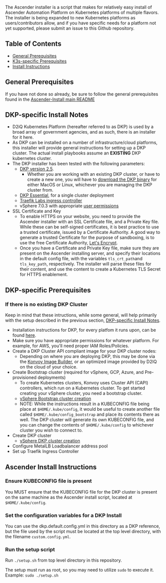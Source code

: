 The Ascender installer is a script that makes for relatively easy
install of Ascender Automation Platform on Kubernetes platforms of
multiple flavors. The installer is being expanded to new Kubernetes
platforms as users/contributors allow, and if you have specific needs
for a platform not yet supported, please submit an issue to this
Github repository.

## Table of Contents

- [General Prerequisites](#general-prerequisites)
- [K3s-specific Prerequisites](#k3s-specific-prerequisites)
- [Install Instructions](#install-instructions)

## General Prerequisites

If you have not done so already, be sure to follow the general
prerequisites found in the [Ascender-Install main
README](../../README.md#general-prerequisites)

## DKP-specific Install Notes

- D2iQ Kubernetes Platform (hereafter referred to as DKP) is used by a broad array of government agencies, and as such, there is an installer for it here.
- As DKP can be installed on a number of infrastructure/cloud platforms, this installer will provide general instructions for setting up a DKP cluster. The actual install playbooks assume an **EXISTING** DKP kubernetes cluster.
- The DKP installer has been tested with the following parameters: 
  - [DKP version 2.5](https://docs.d2iq.com/dkp/2.5/day-0-basic-installs-by-infrastructure).
    - Whether you are working with an existing DKP cluster, or have to create a new one, you will have to [download the DKP binary](https://docs.d2iq.com/dkp/2.5/download-dkp) for either MacOS or Linux, whichever you are managing the DKP cluster from.
  - [DKP Essential](https://d2iq.com/products/essential), for a single cluster deployment
  - [Traefik Labs ingress controller](https://traefik.io/solutions/kubernetes-ingress/)
  - vSphere 7.0.3 with appropriate [user permissions](https://docs.d2iq.com/dkp/2.5/vsphere-minimum-user-permissions)
- SSL Certificate and Key
  - To enable HTTPS on your website, you need to provide the Ascender
    installer with an SSL Certificate file, and a Private Key
    file. While these can be self-signed certificates, it is best
    practice to use a trusted certificate, issued by a Certificate
    Authority. A good way to generate a trusted Certificate for the
    purpose of sandboxing, is to use the free Certificate Authority,
    [Let's Encrypt](https://letsencrypt.org/getting-started/).
  - Once you have a Certificate and Private Key file, make sure they
    are present on the Ascender installing server, and specify their
    locations in the default config file, with the variables
    `tls_crt_path`and `tls_key_path`, respectively. The installer will
    parse these files for their content, and use the content to create
    a Kubernetes TLS Secret for HTTPS enablement.

## DKP-specific Prerequisites

### If there is no existing DKP Cluster

Keep in mind that these intructions, while some general, will help primarily with the setup described in the previous section, [DKP-specific Install Notes](#dkp-specific-install-notes).

- Installation instructions for DKP, for every platfom it runs upon, can be found [here](https://docs.d2iq.com/dkp/2.5/day-0-basic-installs-by-infrastructure).
- Make sure you have appropriate permissions for whatever platform. For example, for AWS, you'll need proper IAM Roles/Policies.
- Create a DKP Cluster API compliant image for your DKP cluster nodes:
  - Depending on where you are deploying DKP, this may be done via the [Konvoy Image Builder](https://docs.d2iq.com/dkp/2.5/konvoy-image-builder), or an optimized image provided by D2IQ on the cloud of your choice. 
- Create Bootstrap cluster (required for vSphere, GCP, Azure, and Pre-provisioned deployments)
  - To create Kubernetes clusters, Konvoy uses Cluster API (CAPI) controllers, which run on a Kubernetes cluster. To get started creating your vSphere cluster, you need a bootstrap cluster.
  - [vSphere Bootstrap cluster creation](https://docs.d2iq.com/dkp/2.5/vsphere-bootstrap)
  - NOTE: While the instructions result in a KUBECONFIG file being place at `$HOME/.kube/config`, it would be useful to create another file called `$HOME/.kube/config_bootstrap` and place its contents there as well. The DKP cluster will generate its own KUBECONFIG file, and you can change the contents of `$HOME/.kube/config` to whichever cluster you wish to connect to.
- Create DKP cluster
  - [vSphere DKP cluster creation](https://docs.d2iq.com/dkp/2.5/create-new-vsphere-cluster)
- Configure MetalLB Loadbalancer address pool
- Set up Traefik Ingress Controller


## Ascender Install Instructions

### Ensure KUBECONFIG file is present

You MUST ensure that the KUBECONFIG file for the DKP cluster is present on the same machine as the Ascender install script, located at `$HOME/.kube/config`.

### Set the configuration variables for a DKP Install

You can use the dkp.default.config.yml in this directory as a DKP reference, but
the file used by the script must be located at the top level directory, with the filename `custom.config.yml`.

### Run the setup script

Run `./setup.sh` from top level directory in this repository.

The setup must run as root, so you may need to utilize `sudo` to
execute it. Example: `sudo ./setup.sh`
